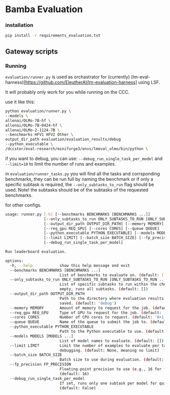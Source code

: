 # Bamba Evaluation

### installation

```bash
pip install -r requirements_evaluation.txt
```

## Gateway scripts

### Running
`evaluation/runner.py` is used as orchastrator for (currently) (lm-eval-harness)[https://github.com/EleutherAI/lm-evaluation-harness] using LSF.

It will probably only work for you while running on the CCC.

use it like this:
```bash
python evaluation/runner.py \
--models \
allenai/OLMo-7B-hf \
allenai/OLMo-7B-0424-hf \
allenai/OLMo-2-1124-7B \
--benchmarks HFV1 HFV2 Other \
output_dir_path evaluation/evaluation_results/debug
--python_executable \
/dccstor/eval-research/miniforge3/envs/lmeval_olmo/bin/python \
```

if you want to debug, you can use:
`--debug_run_single_task_per_model` and `--limit=10` to limit the number of runs and examples.

in `evaluation/runner_tasks.py` you will find all the tasks and corrsponding benchmarks, they can be run full by naming the benchmark or if only a specific subtask is required, the `--only_subtasks_to_run` flag should be used. Note! the subtasks should be of the subtasks of the requested benchmarks.

for other configs.

```bash
usage: runner.py [-h] [--benchmarks BENCHMARKS [BENCHMARKS ...]]
                 [--only_subtasks_to_run ONLY_SUBTASKS_TO_RUN [ONLY_SUBTASKS_TO_RUN ...]]
                 [--output_dir_path OUTPUT_DIR_PATH] [--memory MEMORY]
                 [--req_gpu REQ_GPU] [--cores CORES] [--queue QUEUE]
                 [--python_executable PYTHON_EXECUTABLE] [--models MODELS [MODELS ...]]
                 [--limit LIMIT] [--batch_size BATCH_SIZE] [--fp_precision FP_PRECISION]
                 [--debug_run_single_task_per_model]

Run leaderboard evaluation.

options:
  -h, --help            show this help message and exit
  --benchmarks BENCHMARKS [BENCHMARKS ...]
                        List of benchmarks to evaluate on. (default: ['HFV2'])
  --only_subtasks_to_run ONLY_SUBTASKS_TO_RUN [ONLY_SUBTASKS_TO_RUN ...]
                        List of specific subtasks to run within the chosen benchmarks. If
                        empty, runs all subtasks. (default: [])
  --output_dir_path OUTPUT_DIR_PATH
                        Path to the directory where evaluation results and logs will be
                        saved. (default: 'debug')
  --memory MEMORY       Amount of memory to request for the job. (default: '64g')
  --req_gpu REQ_GPU     Type of GPU to request for the job. (default: 'a100_80gb')
  --cores CORES         Number of CPU cores to request. (default: '8+1')
  --queue QUEUE         Name of the queue to submit the job to. (default: 'nonstandard')
  --python_executable PYTHON_EXECUTABLE
                        Path to the Python executable to use. (default: 'python')
  --models MODELS [MODELS ...]
                        List of model names to evaluate. (default: [])
  --limit LIMIT         Limit the number of examples to evaluate per task. Useful for
                        debugging. (default: None, meaning no limit)
  --batch_size BATCH_SIZE
                        Batch size to use during evaluation. (default: 4)
  --fp_precision FP_PRECISION
                        Floating-point precision to use (e.g., 16 for fp16, 32 for fp32).
                        (default: 16)
  --debug_run_single_task_per_model
                        If set, runs only one subtask per model for quick debugging.
                        (default: False)
```
